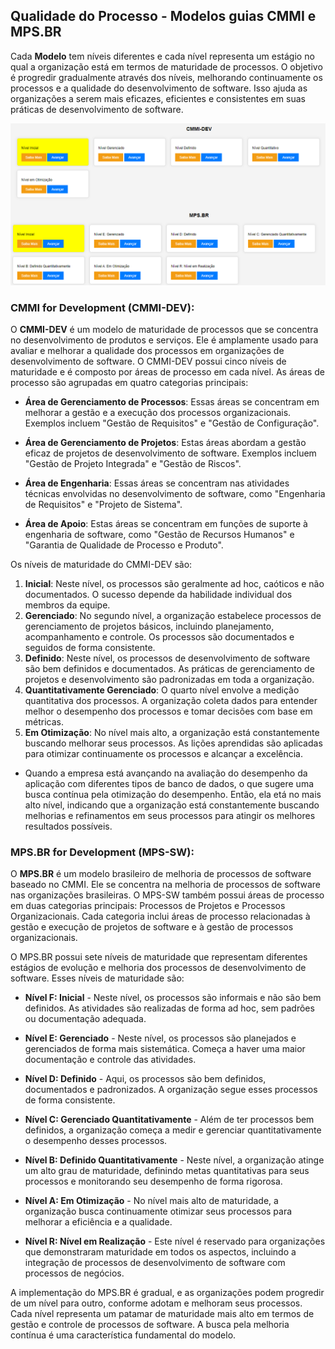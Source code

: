 ## Qualidade do Processo - Modelos guias CMMI e MPS.BR

Cada **Modelo** tem níveis diferentes e cada nível representa um estágio no qual a organização está em termos de maturidade de processos. O objetivo é progredir gradualmente através dos níveis, melhorando continuamente os processos e a qualidade do desenvolvimento de software. Isso ajuda as organizações a serem mais eficazes, eficientes e consistentes em suas práticas de desenvolvimento de software.

![Processo de Maturidade](ProcessosDeMaturidade.png)

### CMMI for Development (CMMI-DEV):

O **CMMI-DEV** é um modelo de maturidade de processos que se concentra no desenvolvimento de produtos e serviços. Ele é amplamente usado para avaliar e melhorar a qualidade dos processos em organizações de desenvolvimento de software. O CMMI-DEV possui cinco níveis de maturidade e é composto por áreas de processo em cada nível. As áreas de processo são agrupadas em quatro categorias principais:

- **Área de Gerenciamento de Processos**: Essas áreas se concentram em melhorar a gestão e a execução dos processos organizacionais. Exemplos incluem "Gestão de Requisitos" e "Gestão de Configuração".

- **Área de Gerenciamento de Projetos**: Estas áreas abordam a gestão eficaz de projetos de desenvolvimento de software. Exemplos incluem "Gestão de Projeto Integrada" e "Gestão de Riscos".

- **Área de Engenharia**: Essas áreas se concentram nas atividades técnicas envolvidas no desenvolvimento de software, como "Engenharia de Requisitos" e "Projeto de Sistema".

- **Área de Apoio**: Estas áreas se concentram em funções de suporte à engenharia de software, como "Gestão de Recursos Humanos" e "Garantia de Qualidade de Processo e Produto".

Os níveis de maturidade do CMMI-DEV são:

1. **Inicial**: Neste nível, os processos são geralmente ad hoc, caóticos e não documentados. O sucesso depende da habilidade individual dos membros da equipe.
2. **Gerenciado**: No segundo nível, a organização estabelece processos de gerenciamento de projetos básicos, incluindo planejamento, acompanhamento e controle. Os processos são documentados e seguidos de forma consistente.
3. **Definido**: Neste nível, os processos de desenvolvimento de software são bem definidos e documentados. As práticas de gerenciamento de projetos e desenvolvimento são padronizadas em toda a organização.
4. **Quantitativamente Gerenciado**: O quarto nível envolve a medição quantitativa dos processos. A organização coleta dados para entender melhor o desempenho dos processos e tomar decisões com base em métricas.
5. **Em Otimização**: No nível mais alto, a organização está constantemente buscando melhorar seus processos. As lições aprendidas são aplicadas para otimizar continuamente os processos e alcançar a excelência.
 - Quando a empresa está avançando na avaliação do desempenho da aplicação com diferentes tipos de banco de dados, o que sugere uma busca contínua pela otimização do desempenho. Então, ela etá no mais alto nível, indicando que a organização está constantemente buscando melhorias e refinamentos em seus processos para atingir os melhores resultados possíveis.

### MPS.BR for Development (MPS-SW):

O **MPS.BR** é um modelo brasileiro de melhoria de processos de software baseado no CMMI. Ele se concentra na melhoria de processos de software nas organizações brasileiras. O MPS-SW também possui áreas de processo em duas categorias principais: Processos de Projetos e Processos Organizacionais. Cada categoria inclui áreas de processo relacionadas à gestão e execução de projetos de software e à gestão de processos organizacionais.

O MPS.BR possui sete níveis de maturidade que representam diferentes estágios de evolução e melhoria dos processos de desenvolvimento de software. Esses níveis de maturidade são:

- **Nível F: Inicial** - Neste nível, os processos são informais e não são bem definidos. As atividades são realizadas de forma ad hoc, sem padrões ou documentação adequada.

- **Nível E: Gerenciado** - Neste nível, os processos são planejados e gerenciados de forma mais sistemática. Começa a haver uma maior documentação e controle das atividades.

- **Nível D: Definido** - Aqui, os processos são bem definidos, documentados e padronizados. A organização segue esses processos de forma consistente.

- **Nível C: Gerenciado Quantitativamente** - Além de ter processos bem definidos, a organização começa a medir e gerenciar quantitativamente o desempenho desses processos.

- **Nível B: Definido Quantitativamente** - Neste nível, a organização atinge um alto grau de maturidade, definindo metas quantitativas para seus processos e monitorando seu desempenho de forma rigorosa.

- **Nível A: Em Otimização** - No nível mais alto de maturidade, a organização busca continuamente otimizar seus processos para melhorar a eficiência e a qualidade.

- **Nível R: Nível em Realização** - Este nível é reservado para organizações que demonstraram maturidade em todos os aspectos, incluindo a integração de processos de desenvolvimento de software com processos de negócios.

A implementação do MPS.BR é gradual, e as organizações podem progredir de um nível para outro, conforme adotam e melhoram seus processos. Cada nível representa um patamar de maturidade mais alto em termos de gestão e controle de processos de software. A busca pela melhoria contínua é uma característica fundamental do modelo.
